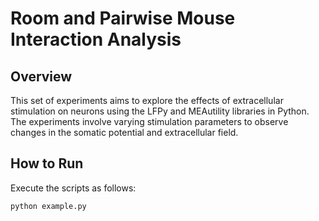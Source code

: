 # Room and Pairwise Mouse Interaction Analysis

## Overview

This set of experiments aims to explore the effects of extracellular stimulation on neurons using the LFPy and MEAutility libraries in Python. The experiments involve varying stimulation parameters to observe changes in the somatic potential and extracellular field.

## How to Run
Execute the scripts as follows:

```
python example.py
```
